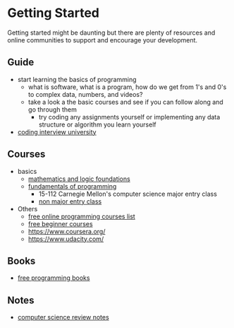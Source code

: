 # Getting Started

Getting started might be daunting but there are plenty of resources and online communities to support and encourage your development.

## Guide

* start learning the basics of programming
  * what is software, what is a program, how do we get from 1's and 0's to complex data, numbers, and videos?
  * take a look a the basic courses and see if you can follow along and go through them
    * try coding any assignments yourself or implementing any data structure or algorithm you learn yourself
* [coding interview university](https://github.com/jwasham/coding-interview-university#coding-interview-university)


## Courses

* basics
  * [mathematics and logic foundations](https://github.com/unboagable/software-engineering-roadmap/blob/master/computer%20science%20review/Discrete%20Math/Discrete%20Math.md)
  * [fundamentals of programming](https://www.cs.cmu.edu/~112n18/schedule.html)
    * 15-112 Carnegie Mellon's computer science major entry class
    * [non major entry class](https://www.cs.cmu.edu/~15110-n15/schedule.html)
* Others
  * [free online programming courses list](https://www.reddit.com/r/learnprogramming/comments/4rimxf/heres_a_list_of_234_free_online_programmingcs/)
  * [free beginner courses](https://www.codecademy.com/)
  * https://www.coursera.org/
  * https://www.udacity.com/

## Books

* [free programming books](https://github.com/EbookFoundation/free-programming-books#readme)

## Notes

* [computer science review notes](https://github.com/unboagable/software-engineering-roadmap/blob/master/computer%20science%20review/Computer%20Science%20Review.md)

